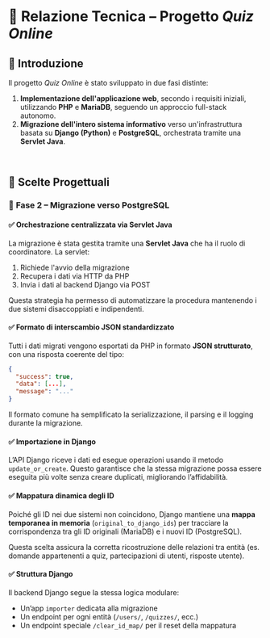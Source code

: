 # 📄 Relazione Tecnica – Progetto *Quiz Online*

## 📌 Introduzione

Il progetto *Quiz Online* è stato sviluppato in due fasi distinte:

1. **Implementazione dell'applicazione web**, secondo i requisiti iniziali, utilizzando **PHP** e **MariaDB**, seguendo un approccio full-stack autonomo.
2. **Migrazione dell'intero sistema informativo** verso un'infrastruttura basata su **Django (Python)** e **PostgreSQL**, orchestrata tramite una **Servlet Java**.

&nbsp;

## 🧱 Scelte Progettuali

### 🔹 **Fase 2 – Migrazione verso PostgreSQL**

#### ✅ **Orchestrazione centralizzata via Servlet Java**

La migrazione è stata gestita tramite una **Servlet Java** che ha il ruolo di coordinatore. La servlet:

1. Richiede l'avvio della migrazione
2. Recupera i dati via HTTP da PHP
3. Invia i dati al backend Django via POST

Questa strategia ha permesso di automatizzare la procedura mantenendo i due sistemi disaccoppiati e indipendenti.

#### ✅ **Formato di interscambio JSON standardizzato**

Tutti i dati migrati vengono esportati da PHP in formato **JSON strutturato**, con una risposta coerente del tipo:

```json
{
  "success": true,
  "data": [...],
  "message": "..."
}
```

Il formato comune ha semplificato la serializzazione, il parsing e il logging durante la migrazione.

#### ✅ **Importazione in Django**

L’API Django riceve i dati ed esegue operazioni usando il metodo `update_or_create`. Questo garantisce che la stessa migrazione possa essere eseguita più volte senza creare duplicati, migliorando l’affidabilità.

#### ✅ **Mappatura dinamica degli ID**

Poiché gli ID nei due sistemi non coincidono, Django mantiene una **mappa temporanea in memoria** (`original_to_django_ids`) per tracciare la corrispondenza tra gli ID originali (MariaDB) e i nuovi ID (PostgreSQL).

Questa scelta assicura la corretta ricostruzione delle relazioni tra entità (es. domande appartenenti a quiz, partecipazioni di utenti, risposte utente).

#### ✅ **Struttura Django**

Il backend Django segue la stessa logica modulare:

* Un’app `importer` dedicata alla migrazione
* Un endpoint per ogni entità (`/users/`, `/quizzes/`, ecc.)
* Un endpoint speciale `/clear_id_map/` per il reset della mappatura

&nbsp;